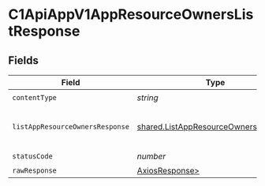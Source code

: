 # C1ApiAppV1AppResourceOwnersListResponse


## Fields

| Field                                                                                                    | Type                                                                                                     | Required                                                                                                 | Description                                                                                              |
| -------------------------------------------------------------------------------------------------------- | -------------------------------------------------------------------------------------------------------- | -------------------------------------------------------------------------------------------------------- | -------------------------------------------------------------------------------------------------------- |
| `contentType`                                                                                            | *string*                                                                                                 | :heavy_check_mark:                                                                                       | N/A                                                                                                      |
| `listAppResourceOwnersResponse`                                                                          | [shared.ListAppResourceOwnersResponse](../../models/shared/listappresourceownersresponse.md)             | :heavy_minus_sign:                                                                                       |  The ListAppResourceOwnersResponse message contains a list of results and a nextPageToken if applicable<br/> |
| `statusCode`                                                                                             | *number*                                                                                                 | :heavy_check_mark:                                                                                       | N/A                                                                                                      |
| `rawResponse`                                                                                            | [AxiosResponse>](https://axios-http.com/docs/res_schema)                                                 | :heavy_minus_sign:                                                                                       | N/A                                                                                                      |